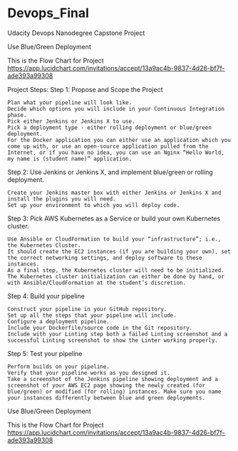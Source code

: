 # Devops_Final
Udacity Devops Nanodegree Capstone Project

Use Blue/Green Deployment

This is the Flow Chart for Project https://app.lucidchart.com/invitations/accept/13a9ac4b-9837-4d26-bf7f-ade393a99308

Project Steps:
Step 1: Propose and Scope the Project

    Plan what your pipeline will look like.
    Decide which options you will include in your Continuous Integration phase.
    Pick either Jenkins or Jenkins X to use.
    Pick a deployment type - either rolling deployment or blue/green deployment.
    For the Docker application you can either use an application which you come up with, or use an open-source application pulled from the Internet, or if you have no idea, you can use an Nginx “Hello World, my name is (student name)” application.

Step 2: Use Jenkins or Jenkins X, and implement blue/green or rolling deployment.

    Create your Jenkins master box with either Jenkins or Jenkins X and install the plugins you will need.
    Set up your environment to which you will deploy code.

Step 3: Pick AWS Kubernetes as a Service or build your own Kubernetes cluster.

    Use Ansible or CloudFormation to build your “infrastructure”; i.e., the Kubernetes Cluster.
    It should create the EC2 instances (if you are building your own), set the correct networking settings, and deploy software to these instances.
    As a final step, the Kubernetes cluster will need to be initialized. The Kubernetes cluster initialization can either be done by hand, or with Ansible/CloudFormation at the student’s discretion.

Step 4: Build your pipeline

    Construct your pipeline in your GitHub repository.
    Set up all the steps that your pipeline will include.
    Configure a deployment pipeline.
    Include your Dockerfile/source code in the Git repository.
    Include with your Linting step both a failed Linting screenshot and a successful Linting screenshot to show the Linter working properly.

Step 5: Test your pipeline

    Perform builds on your pipeline.
    Verify that your pipeline works as you designed it.
    Take a screenshot of the Jenkins pipeline showing deployment and a screenshot of your AWS EC2 page showing the newly created (for blue/green) or modified (for rolling) instances. Make sure you name your instances differently between blue and green deployments.



Use Blue/Green Deployment

This is the Flow Chart for Project https://app.lucidchart.com/invitations/accept/13a9ac4b-9837-4d26-bf7f-ade393a99308
